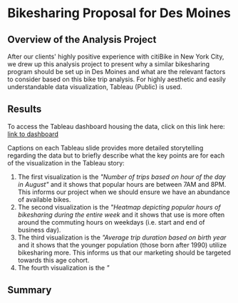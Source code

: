 # Bikesharing Proposal for Des Moines

## Overview of the Analysis Project
After our clients' highly positive experience with citiBike in New York City, we drew up this analysis project to present why a similar bikesharing program should be set up in Des Moines and what are the relevant factors to consider based on this bike trip analysis. For highly aesthetic and easily understandable data visualization, Tableau (Public) is used.

## Results
To access the Tableau dashboard housing the data, click on this link here: [link to dashboard](https://public.tableau.com/app/profile/sharon.ng4817/viz/CitibikeChallenge_16330520897360/NYCCitibikeAnalysisProjectStory?publish=yes "link to dashboard")

Captions on each Tableau slide provides more detailed storytelling regarding the data but to briefly describe what the key points are for each of the visualization in the Tableau story:

1. The first visualization is the _"Number of trips based on hour of the day in August"_ and it shows that popular hours are between 7AM and 8PM. This informs our project when we should ensure we have an abundance of available bikes.
2. The second visualization is the _"Heatmap depicting popular hours of bikesharing during the entire week_ and it shows that use is more often around the commuting hours on weekdays (i.e. start and end of business day).
3. The third visualization is the _"Average trip duration based on birth year_ and it shows that the younger population (those born after 1990) utilize bikesharing more. This informs us that our marketing should be targeted towards this age cohort.
4. The fourth visualization is the _"_

## Summary
